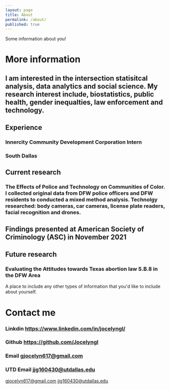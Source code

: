 ```yaml
---
layout: page
title: About
permalink: /about/
published: true
---
```


Some information about you!

# More information

## I am interested in the intersection statisitcal analysis, data analytics and social science. My research interest include, biostatistics, public health, gender inequalties, law enforcement and technology.

## Experience 
### Innercity Community Development Corporation Intern 
### South Dallas 

## Current research
### The Effects of Police and Technology on Communities of Color. I collected original data from DFW police officers and DFW residents to conducted a mixed method analysis. Technolgy researched: body cameras, car cameras, license plate readers, facial recognition and drones. 
## Findings presented at American Society of Criminology (ASC) in November 2021

## Future research
### Evaluating the Attitudes towards Texas abortion law S.B.8 in the DFW Area


A place to include any other types of information that you'd like to include about yourself.

# Contact me

### Linkdin https://www.linkedin.com/in/jocelyngl/
### Github https://github.com/Jocelyngl
### Email gjocelyn617@gmail.com 
### UTD Email jjg160430@utdallas.edu



[gjocelyn617@gmail.com](mailto:gjocelyn617@gmail.com)
[jjg160430@utdallas.edu](mailto:jjg160430@utdallas.edu)
